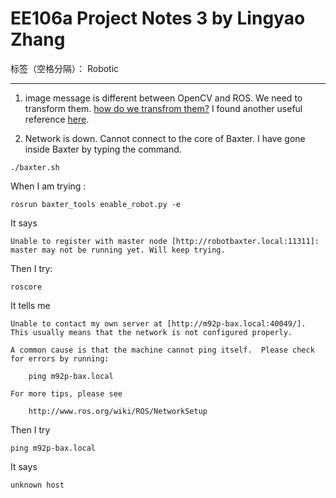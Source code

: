 # EE106a Project Notes 3 by Lingyao Zhang

标签（空格分隔）： Robotic

---

1. image message is different between OpenCV and ROS. We need to transform them.
[how do we transfrom them?](http://sdk.rethinkrobotics.com/wiki/Display_Image_-_Code_Walkthrough)
I found another useful reference [here](http://wiki.ros.org/cv_bridge/Tutorials/ConvertingBetweenROSImagesAndOpenCVImagesPython).

2. Network is down. Cannot connect to the core of Baxter.
I have gone inside Baxter by typing the command.
```
./baxter.sh
```
When I am trying :
```
rosrun baxter_tools enable_robot.py -e
```
It says
```
Unable to register with master node [http://robotbaxter.local:11311]: master may not be running yet. Will keep trying.
```
Then I try:
```
roscore
```

It tells me
```
Unable to contact my own server at [http://m92p-bax.local:40049/].
This usually means that the network is not configured properly.

A common cause is that the machine cannot ping itself.  Please check
for errors by running:

	ping m92p-bax.local

For more tips, please see

	http://www.ros.org/wiki/ROS/NetworkSetup
```
Then I try
```
ping m92p-bax.local
```
It says
```
unknown host
```





